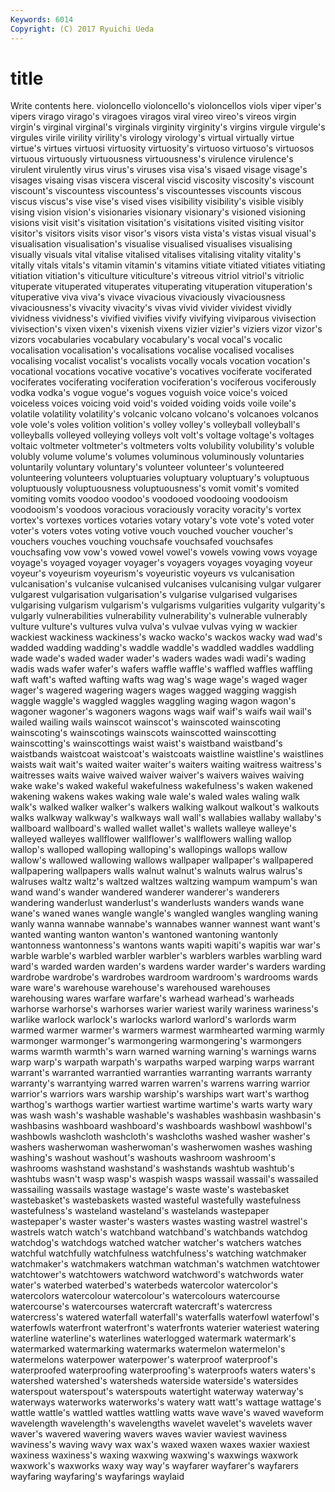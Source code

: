 ```yaml
---
Keywords: 6014 
Copyright: (C) 2017 Ryuichi Ueda
---
```


# title

Write contents here.
 violoncello violoncello's violoncellos
viols viper viper's vipers virago virago's viragoes viragos viral vireo
vireo's vireos virgin virgin's virginal virginal's virginals virginity virginity's virgins
virgule virgule's virgules virile virility virility's virology virology's virtual virtually
virtue virtue's virtues virtuosi virtuosity virtuosity's virtuoso virtuoso's virtuosos virtuous
virtuously virtuousness virtuousness's virulence virulence's virulent virulently virus virus's viruses
visa visa's visaed visage visage's visages visaing visas viscera visceral
viscid viscosity viscosity's viscount viscount's viscountess viscountess's viscountesses viscounts viscous
viscus viscus's vise vise's vised vises visibility visibility's visible visibly
vising vision vision's visionaries visionary visionary's visioned visioning visions visit
visit's visitation visitation's visitations visited visiting visitor visitor's visitors visits
visor visor's visors vista vista's vistas visual visual's visualisation visualisation's
visualise visualised visualises visualising visually visuals vital vitalise vitalised vitalises
vitalising vitality vitality's vitally vitals vitals's vitamin vitamin's vitamins vitiate
vitiated vitiates vitiating vitiation vitiation's viticulture viticulture's vitreous vitriol vitriol's
vitriolic vituperate vituperated vituperates vituperating vituperation vituperation's vituperative viva viva's
vivace vivacious vivaciously vivaciousness vivaciousness's vivacity vivacity's vivas vivid vivider
vividest vividly vividness vividness's vivified vivifies vivify vivifying viviparous vivisection
vivisection's vixen vixen's vixenish vixens vizier vizier's viziers vizor vizor's
vizors vocabularies vocabulary vocabulary's vocal vocal's vocalic vocalisation vocalisation's vocalisations
vocalise vocalised vocalises vocalising vocalist vocalist's vocalists vocally vocals vocation
vocation's vocational vocations vocative vocative's vocatives vociferate vociferated vociferates vociferating
vociferation vociferation's vociferous vociferously vodka vodka's vogue vogue's vogues voguish
voice voice's voiced voiceless voices voicing void void's voided voiding
voids voile voile's volatile volatility volatility's volcanic volcano volcano's volcanoes
volcanos vole vole's voles volition volition's volley volley's volleyball volleyball's
volleyballs volleyed volleying volleys volt volt's voltage voltage's voltages voltaic
voltmeter voltmeter's voltmeters volts volubility volubility's voluble volubly volume volume's
volumes voluminous voluminously voluntaries voluntarily voluntary voluntary's volunteer volunteer's volunteered
volunteering volunteers voluptuaries voluptuary voluptuary's voluptuous voluptuously voluptuousness voluptuousness's vomit
vomit's vomited vomiting vomits voodoo voodoo's voodooed voodooing voodooism voodooism's
voodoos voracious voraciously voracity voracity's vortex vortex's vortexes vortices votaries
votary votary's vote vote's voted voter voter's voters votes voting
votive vouch vouched voucher voucher's vouchers vouches vouching vouchsafe vouchsafed
vouchsafes vouchsafing vow vow's vowed vowel vowel's vowels vowing vows
voyage voyage's voyaged voyager voyager's voyagers voyages voyaging voyeur voyeur's
voyeurism voyeurism's voyeuristic voyeurs vs vulcanisation vulcanisation's vulcanise vulcanised vulcanises
vulcanising vulgar vulgarer vulgarest vulgarisation vulgarisation's vulgarise vulgarised vulgarises vulgarising
vulgarism vulgarism's vulgarisms vulgarities vulgarity vulgarity's vulgarly vulnerabilities vulnerability vulnerability's
vulnerable vulnerably vulture vulture's vultures vulva vulva's vulvae vulvas vying
w wackier wackiest wackiness wackiness's wacko wacko's wackos wacky wad
wad's wadded wadding wadding's waddle waddle's waddled waddles waddling wade
wade's waded wader wader's waders wades wadi wadi's wading wadis
wads wafer wafer's wafers waffle waffle's waffled waffles waffling waft
waft's wafted wafting wafts wag wag's wage wage's waged wager
wager's wagered wagering wagers wages wagged wagging waggish waggle waggle's
waggled waggles waggling waging wagon wagon's wagoner wagoner's wagoners wagons
wags waif waif's waifs wail wail's wailed wailing wails wainscot
wainscot's wainscoted wainscoting wainscoting's wainscotings wainscots wainscotted wainscotting wainscotting's wainscottings
waist waist's waistband waistband's waistbands waistcoat waistcoat's waistcoats waistline waistline's
waistlines waists wait wait's waited waiter waiter's waiters waiting waitress
waitress's waitresses waits waive waived waiver waiver's waivers waives waiving
wake wake's waked wakeful wakefulness wakefulness's waken wakened wakening wakens
wakes waking wale wale's waled wales waling walk walk's walked
walker walker's walkers walking walkout walkout's walkouts walks walkway walkway's
walkways wall wall's wallabies wallaby wallaby's wallboard wallboard's walled wallet
wallet's wallets walleye walleye's walleyed walleyes wallflower wallflower's wallflowers walling
wallop wallop's walloped walloping walloping's wallopings wallops wallow wallow's wallowed
wallowing wallows wallpaper wallpaper's wallpapered wallpapering wallpapers walls walnut walnut's
walnuts walrus walrus's walruses waltz waltz's waltzed waltzes waltzing wampum
wampum's wan wand wand's wander wandered wanderer wanderer's wanderers wandering
wanderlust wanderlust's wanderlusts wanders wands wane wane's waned wanes wangle
wangle's wangled wangles wangling waning wanly wanna wannabe wannabe's wannabes
wanner wannest want want's wanted wanting wanton wanton's wantoned wantoning
wantonly wantonness wantonness's wantons wants wapiti wapiti's wapitis war war's
warble warble's warbled warbler warbler's warblers warbles warbling ward ward's
warded warden warden's wardens warder warder's warders warding wardrobe wardrobe's
wardrobes wardroom wardroom's wardrooms wards ware ware's warehouse warehouse's warehoused
warehouses warehousing wares warfare warfare's warhead warhead's warheads warhorse warhorse's
warhorses warier wariest warily wariness wariness's warlike warlock warlock's warlocks
warlord warlord's warlords warm warmed warmer warmer's warmers warmest warmhearted
warming warmly warmonger warmonger's warmongering warmongering's warmongers warms warmth warmth's
warn warned warning warning's warnings warns warp warp's warpath warpath's
warpaths warped warping warps warrant warrant's warranted warrantied warranties warranting
warrants warranty warranty's warrantying warred warren warren's warrens warring warrior
warrior's warriors wars warship warship's warships wart wart's warthog warthog's
warthogs wartier wartiest wartime wartime's warts warty wary was wash
wash's washable washable's washables washbasin washbasin's washbasins washboard washboard's washboards
washbowl washbowl's washbowls washcloth washcloth's washcloths washed washer washer's washers
washerwoman washerwoman's washerwomen washes washing washing's washout washout's washouts washroom
washroom's washrooms washstand washstand's washstands washtub washtub's washtubs wasn't wasp
wasp's waspish wasps wassail wassail's wassailed wassailing wassails wastage wastage's
waste waste's wastebasket wastebasket's wastebaskets wasted wasteful wastefully wastefulness wastefulness's
wasteland wasteland's wastelands wastepaper wastepaper's waster waster's wasters wastes wasting
wastrel wastrel's wastrels watch watch's watchband watchband's watchbands watchdog watchdog's
watchdogs watched watcher watcher's watchers watches watchful watchfully watchfulness watchfulness's
watching watchmaker watchmaker's watchmakers watchman watchman's watchmen watchtower watchtower's watchtowers
watchword watchword's watchwords water water's waterbed waterbed's waterbeds watercolor watercolor's
watercolors watercolour watercolour's watercolours watercourse watercourse's watercourses watercraft watercraft's watercress
watercress's watered waterfall waterfall's waterfalls waterfowl waterfowl's waterfowls waterfront waterfront's
waterfronts waterier wateriest watering waterline waterline's waterlines waterlogged watermark watermark's
watermarked watermarking watermarks watermelon watermelon's watermelons waterpower waterpower's waterproof waterproof's
waterproofed waterproofing waterproofing's waterproofs waters waters's watershed watershed's watersheds waterside
waterside's watersides waterspout waterspout's waterspouts watertight waterway waterway's waterways waterworks
waterworks's watery watt watt's wattage wattage's wattle wattle's wattled wattles
wattling watts wave wave's waved waveform wavelength wavelength's wavelengths wavelet
wavelet's wavelets waver waver's wavered wavering wavers waves wavier waviest
waviness waviness's waving wavy wax wax's waxed waxen waxes waxier
waxiest waxiness waxiness's waxing waxwing waxwing's waxwings waxwork waxwork's waxworks
waxy way way's wayfarer wayfarer's wayfarers wayfaring wayfaring's wayfarings waylaid
